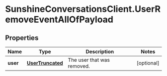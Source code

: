 # SunshineConversationsClient.UserRemoveEventAllOfPayload

## Properties

Name | Type | Description | Notes
------------ | ------------- | ------------- | -------------
**user** | [**UserTruncated**](UserTruncated.md) | The user that was removed. | [optional] 



